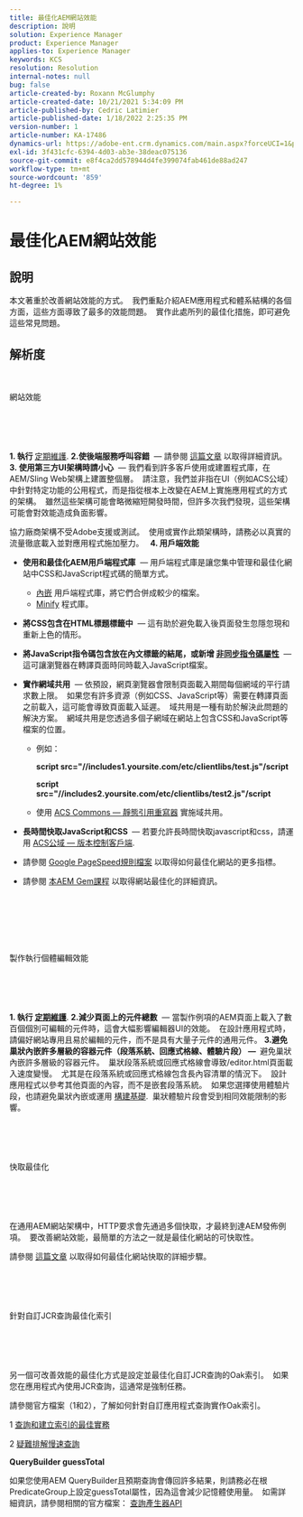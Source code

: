 ```yaml
---
title: 最佳化AEM網站效能
description: 說明
solution: Experience Manager
product: Experience Manager
applies-to: Experience Manager
keywords: KCS
resolution: Resolution
internal-notes: null
bug: false
article-created-by: Roxann McGlumphy
article-created-date: 10/21/2021 5:34:09 PM
article-published-by: Cedric Latimier
article-published-date: 1/18/2022 2:25:35 PM
version-number: 1
article-number: KA-17486
dynamics-url: https://adobe-ent.crm.dynamics.com/main.aspx?forceUCI=1&pagetype=entityrecord&etn=knowledgearticle&id=a788e014-9532-ec11-b6e5-000d3a5ba97a
exl-id: 3f431cfc-6394-4d03-ab3e-38deac075136
source-git-commit: e8f4ca2dd578944d4fe399074fab461de88ad247
workflow-type: tm+mt
source-wordcount: '859'
ht-degree: 1%

---
```


# 最佳化AEM網站效能

## 說明


本文著重於改善網站效能的方式。  我們重點介紹AEM應用程式和體系結構的各個方面，這些方面導致了最多的效能問題。  實作此處所列的最佳化措施，即可避免這些常見問題。


## 解析度

<br><br>網站效能<br><br><br><br> <br><br>
<b>1. 執行 </b>[定期維護](https://helpx.adobe.com/experience-manager/kb/AEM6-Maintenance-Guide.html).
<b>2.使後端服務呼叫容錯</b>  — 請參閱 [這篇文章](https://helpx.adobe.com/experience-manager/kb/backend-web-service-call-blocking-threads-AEM.html) 以取得詳細資訊。
<b>3. 使用第三方UI架構時請小心</b>  — 我們看到許多客戶使用或建置程式庫，在AEM/Sling Web架構上建置整個層。  請注意，我們並非指在UI（例如ACS公域）中針對特定功能的公用程式，而是指從根本上改變在AEM上實施應用程式的方式的架構。  雖然這些架構可能會略微縮短開發時間，但許多次我們發現，這些架構可能會對效能造成負面影響。

協力廠商架構不受Adobe支援或測試。  使用或實作此類架構時，請務必以真實的流量徹底載入並對應用程式施加壓力。  
<b>4. 用戶端效能</b>

- <b>使用和最佳化AEM用戶端程式庫</b>  — 用戶端程式庫是讓您集中管理和最佳化網站中CSS和JavaScript程式碼的簡單方式。

   - [內嵌](https://helpx.adobe.com/experience-manager/6-3/sites/developing/using/clientlibs.html) 用戶端程式庫，將它們合併成較少的檔案。
   - [Minify](https://helpx.adobe.com/experience-manager/6-3/sites/developing/using/clientlibs.html) 程式庫。
- <b>將CSS包含在HTML標題標籤中</b>  — 這有助於避免載入後頁面發生忽隱忽現和重新上色的情形。
- <b>將JavaScript指令碼包含放在內文標籤的結尾，或新增 [非同步指令碼屬性](https://github.com/nateyolles/aem-clientlib-async)</b>  — 這可讓瀏覽器在轉譯頁面時同時載入JavaScript檔案。
- <b>實作網域共用</b>  — 依預設，網頁瀏覽器會限制頁面載入期間每個網域的平行請求數上限。  如果您有許多資源（例如CSS、JavaScript等）需要在轉譯頁面之前載入，這可能會導致頁面載入延遲。  域共用是一種有助於解決此問題的解決方案。  網域共用是您透過多個子網域在網站上包含CSS和JavaScript等檔案的位置。

   - 例如：

      <b>script src=&quot;//includes1.yoursite.com/etc/clientlibs/test.js&quot;/script

      script src=&quot;//includes2.yoursite.com/etc/clientlibs/test2.js&quot;/script</b>
   - 使用 [ACS Commons — 靜態引用重寫器](https://adobe-consulting-services.github.io/acs-aem-commons/features/utils-and-apis/static-reference-rewriter/index.html) 實施域共用。
- <b>長時間快取JavaScript和CSS </b> — 若要允許長時間快取javascript和css，請運用 [ACS公域 — 版本控制客戶端](https://adobe-consulting-services.github.io/acs-aem-commons/features/versioned-clientlibs/index.html).
- 請參閱 [Google PageSpeed規則檔案](https://developers.google.com/speed/docs/insights/rules) 以取得如何最佳化網站的更多指標。
- 請參閱 [本AEM Gem課程](https://docs.adobe.com/ddc/en/gems/aem-web-performance.html) 以取得網站最佳化的詳細資訊。

<br><br><br><br> <br><br>製作執行個體編輯效能<br><br><br><br> <br><br>
<b>1. 執行 [定期維護](https://helpx.adobe.com/experience-manager/kb/AEM6-Maintenance-Guide.html)</b>.
<b>2.減少頁面上的元件總數</b>  — 當製作例項的AEM頁面上載入了數百個個別可編輯的元件時，這會大幅影響編輯器UI的效能。  在設計應用程式時，請偏好網站專用且易於編輯的元件，而不是具有大量子元件的通用元件。
<b>3.避免巢狀內嵌許多層級的容器元件（段落系統、回應式格線、體驗片段） — </b> 避免巢狀內嵌許多層級的容器元件。  巢狀段落系統或回應式格線會導致/editor.html頁面載入速度變慢。  尤其是在段落系統或回應式格線包含長內容清單的情況下。  設計應用程式以參考其他頁面的內容，而不是嵌套段落系統。  如果您選擇使用體驗片段，也請避免巢狀內嵌或運用 [構建基礎](https://helpx.adobe.com/experience-manager/kt/sites/using/building-blocks-experience-fragment-feature-video-use.html).  巢狀體驗片段會受到相同效能限制的影響。
<br><br><br><br> <br><br>快取最佳化<br><br><br><br> <br><br>
在通用AEM網站架構中，HTTP要求會先通過多個快取，才最終到達AEM發佈例項。  要改善網站效能，最簡單的方法之一就是最佳化網站的可快取性。

請參閱 [這篇文章](https://helpx.adobe.com/experience-manager/kb/optimizing-aem-site-caches.html) 以取得如何最佳化網站快取的詳細步驟。
<br><br><br><br> <br><br>針對自訂JCR查詢最佳化索引<br><br><br><br> <br><br>
另一個可改善效能的最佳化方式是設定並最佳化自訂JCR查詢的Oak索引。  如果您在應用程式內使用JCR查詢，這通常是強制任務。

請參閱官方檔案（1和2），了解如何針對自訂應用程式查詢實作Oak索引。

1 [查詢和建立索引的最佳實務](https://experienceleague.adobe.com/docs/experience-manager-65/deploying/practices/best-practices-for-queries-and-indexing.html?lang=en)

2 [疑難排解慢速查詢](https://experienceleague.adobe.com/docs/experience-manager-65/developing/bestpractices/troubleshooting-slow-queries.html?lang=en)



<b>QueryBuilder guessTotal</b>

如果您使用AEM QueryBuilder且預期查詢會傳回許多結果，則請務必在根PredicateGroup上設定guessTotal屬性，因為這會減少記憶體使用量。  如需詳細資訊，請參閱相關的官方檔案： [查詢產生器API](https://experienceleague.adobe.com/docs/experience-manager-65/developing/platform/query-builder/querybuilder-api.html?lang=en#using-p-guesstotal-to-return-the-results)
